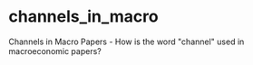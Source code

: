 # channels_in_macro
Channels in Macro Papers - How is the word "channel" used in macroeconomic papers?
